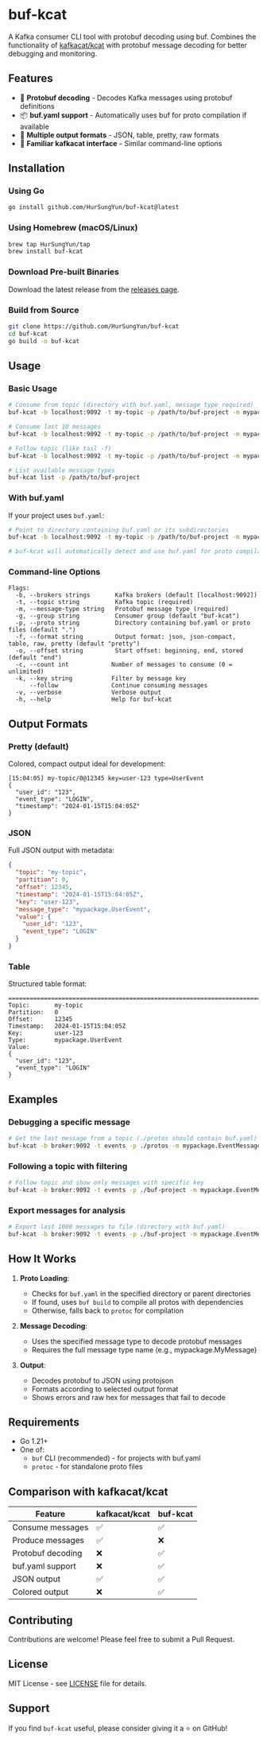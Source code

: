 # buf-kcat

A Kafka consumer CLI tool with protobuf decoding using buf. Combines the functionality of [kafkacat/kcat](https://github.com/edenhill/kcat) with protobuf message decoding for better debugging and monitoring.

## Features

- 🚀 **Protobuf decoding** - Decodes Kafka messages using protobuf definitions
- 📦 **buf.yaml support** - Automatically uses buf for proto compilation if available
- 🎨 **Multiple output formats** - JSON, table, pretty, raw formats
- 🔧 **Familiar kafkacat interface** - Similar command-line options

## Installation

### Using Go
```bash
go install github.com/HurSungYun/buf-kcat@latest
```

### Using Homebrew (macOS/Linux)
```bash
brew tap HurSungYun/tap
brew install buf-kcat
```

### Download Pre-built Binaries
Download the latest release from the [releases page](https://github.com/HurSungYun/buf-kcat/releases).

### Build from Source
```bash
git clone https://github.com/HurSungYun/buf-kcat
cd buf-kcat
go build -o buf-kcat
```

## Usage

### Basic Usage

```bash
# Consume from topic (directory with buf.yaml, message type required)
buf-kcat -b localhost:9092 -t my-topic -p /path/to/buf-project -m mypackage.MyMessage

# Consume last 10 messages
buf-kcat -b localhost:9092 -t my-topic -p /path/to/buf-project -m mypackage.MyMessage -c 10 -o end

# Follow topic (like tail -f)
buf-kcat -b localhost:9092 -t my-topic -p /path/to/buf-project -m mypackage.MyMessage --follow

# List available message types
buf-kcat list -p /path/to/buf-project
```

### With buf.yaml

If your project uses `buf.yaml`:

```bash
# Point to directory containing buf.yaml or its subdirectories
buf-kcat -b localhost:9092 -t my-topic -p /path/to/buf-project -m mypackage.MyMessage

# buf-kcat will automatically detect and use buf.yaml for proto compilation
```

### Command-line Options

```
Flags:
  -b, --brokers strings       Kafka brokers (default [localhost:9092])
  -t, --topic string          Kafka topic (required)
  -m, --message-type string   Protobuf message type (required)
  -g, --group string          Consumer group (default "buf-kcat")
  -p, --proto string          Directory containing buf.yaml or proto files (default ".")
  -f, --format string         Output format: json, json-compact, table, raw, pretty (default "pretty")
  -o, --offset string         Start offset: beginning, end, stored (default "end")
  -c, --count int            Number of messages to consume (0 = unlimited)
  -k, --key string           Filter by message key
      --follow               Continue consuming messages
  -v, --verbose              Verbose output
  -h, --help                 Help for buf-kcat
```

## Output Formats

### Pretty (default)
Colored, compact output ideal for development:
```
[15:04:05] my-topic/0@12345 key=user-123 type=UserEvent
{
  "user_id": "123",
  "event_type": "LOGIN",
  "timestamp": "2024-01-15T15:04:05Z"
}
```

### JSON
Full JSON output with metadata:
```json
{
  "topic": "my-topic",
  "partition": 0,
  "offset": 12345,
  "timestamp": "2024-01-15T15:04:05Z",
  "key": "user-123",
  "message_type": "mypackage.UserEvent",
  "value": {
    "user_id": "123",
    "event_type": "LOGIN"
  }
}
```

### Table
Structured table format:
```
================================================================================
Topic:       my-topic
Partition:   0
Offset:      12345
Timestamp:   2024-01-15T15:04:05Z
Key:         user-123
Type:        mypackage.UserEvent
Value:
{
  "user_id": "123",
  "event_type": "LOGIN"
}
```

## Examples

### Debugging a specific message
```bash
# Get the last message from a topic (./protos should contain buf.yaml)
buf-kcat -b broker:9092 -t events -p ./protos -m mypackage.EventMessage -c 1 -o end -f json | jq .
```

### Following a topic with filtering
```bash
# Follow topic and show only messages with specific key
buf-kcat -b broker:9092 -t events -p ./buf-project -m mypackage.EventMessage --follow -k "user-123"
```

### Export messages for analysis
```bash
# Export last 1000 messages to file (directory with buf.yaml)
buf-kcat -b broker:9092 -t events -p ./buf-project -m mypackage.EventMessage -c 1000 -f json > messages.jsonl
```

## How It Works

1. **Proto Loading**: 
   - Checks for `buf.yaml` in the specified directory or parent directories
   - If found, uses `buf build` to compile all protos with dependencies
   - Otherwise, falls back to `protoc` for compilation

2. **Message Decoding**:
   - Uses the specified message type to decode protobuf messages
   - Requires the full message type name (e.g., mypackage.MyMessage)

3. **Output**:
   - Decodes protobuf to JSON using protojson
   - Formats according to selected output format
   - Shows errors and raw hex for messages that fail to decode

## Requirements

- Go 1.21+
- One of:
  - `buf` CLI (recommended) - for projects with buf.yaml
  - `protoc` - for standalone proto files

## Comparison with kafkacat/kcat

| Feature | kafkacat/kcat | buf-kcat |
|---------|--------------|----------|
| Consume messages | ✅ | ✅ |
| Produce messages | ✅ | ❌ |
| Protobuf decoding | ❌ | ✅ |
| buf.yaml support | ❌ | ✅ |
| JSON output | ✅ | ✅ |
| Colored output | ❌ | ✅ |

## Contributing

Contributions are welcome! Please feel free to submit a Pull Request.

## License

MIT License - see [LICENSE](LICENSE) file for details.

## Support

If you find `buf-kcat` useful, please consider giving it a ⭐ on GitHub!

